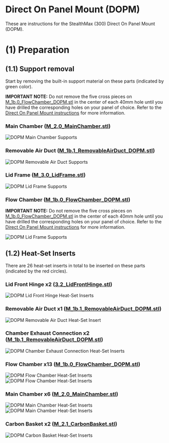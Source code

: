 # Direct On Panel Mount (DOPM)

These are instructions for the StealthMax (300) Direct On Panel Mount (DOPM).

# (1) Preparation

## (1.1) Support removal

Start by removing the built-in support material on these parts (indicated by green color). 

**IMPORTANT NOTE:** Do not remove the five cross pieces on [M_1b.0_FlowChamber_DOPM.stl](/STLs/1_FlowChamber/1b_DirectOnPanelMount/StealthMax/M_1b.0_FlowChamber_DOPM.stl) in the center of each 40mm hole until you have drilled the corresponding holes on your panel of choice. Refer to the [Direct On Panel Mount instructions](/assets/_unsorted/Direct-On-Panel_Mount/README.md) for more information.

### Main Chamber ([M_2.0_MainChamber.stl](/STLs/2_MainChamber/StealthMax/M_2.0_MainChamber.stl))
![DOPM Main Chamber Supports](/assets/docs/dopm_prep_supp_mainchamber_300.png)

### Removable Air Duct ([M_1b.1_RemovableAirDuct_DOPM.stl](/STLs/1_FlowChamber/1b_DirectOnPanelMount/StealthMax/M_1b.1_RemovableAirDuct_DOPM.stl))
![DOPM Removable Air Duct Supports](/assets/docs/dopm_prep_supp_removableairduct_300.png)

### Lid Frame ([M_3.0_LidFrame.stl](/STLs/3_Lid/StealthMax/M_3.0_LidFrame.stl))
![DOPM Lid Frame Supports](/assets/docs/dopm_prep_supp_lidframe_300.png)

### Flow Chamber ([M_1b.0_FlowChamber_DOPM.stl](/STLs/1_FlowChamber/1b_DirectOnPanelMount/StealthMax/M_1b.0_FlowChamber_DOPM.stl))

**IMPORTANT NOTE:** Do not remove the five cross pieces on [M_1b.0_FlowChamber_DOPM.stl](/STLs/1_FlowChamber/1b_DirectOnPanelMount/StealthMax/M_1b.0_FlowChamber_DOPM.stl) in the center of each 40mm hole until you have drilled the corresponding holes on your panel of choice. Refer to the [Direct On Panel Mount instructions](/assets/_unsorted/Direct-On-Panel_Mount/README.md) for more information.

![DOPM Lid Frame Supports](/assets/docs/dopm_prep_supp_flowchamber_300.png)

## (1.2) Heat-Set Inserts

There are 26 heat-set inserts in total to be inserted on these parts (indicated by the red circles).

### Lid Front Hinge x2 ([3.2_LidFrontHinge.stl](/STLs/3_Lid/3.2_LidFrontHinge.stl))
![DOPM Lid Front Hinge Heat-Set Inserts](/assets/docs/dopm_prep_insert_lidfronthinge_300.png)

### Removable Air Duct x1 ([M_1b.1_RemovableAirDuct_DOPM.stl](/STLs/1_FlowChamber/1b_DirectOnPanelMount/StealthMax/M_1b.1_RemovableAirDuct_DOPM.stl))
![DOPM Removable Air Duct Heat-Set Insert](/assets/docs/dopm_prep_insert_removableairduct_300.png)

### Chamber Exhaust Connection x2 ([M_1b.1_RemovableAirDuct_DOPM.stl](/STLs/1_FlowChamber/1b_DirectOnPanelMount/StealthMax/M_1b.1_RemovableAirDuct_DOPM.stl))
![DOPM Chamber Exhaust Connection Heat-Set Inserts](/assets/docs/dopm_prep_insert_chamberexhaustconnection_300.png)

### Flow Chamber x13 ([M_1b.0_FlowChamber_DOPM.stl](/STLs/1_FlowChamber/1b_DirectOnPanelMount/StealthMax/M_1b.0_FlowChamber_DOPM.stl))
![DOPM Flow Chamber Heat-Set Inserts](/assets/docs/dopm_prep_insert_flowchamber1_300.png)
![DOPM Flow Chamber Heat-Set Inserts](/assets/docs/dopm_prep_insert_flowchamber2_300.png)

### Main Chamber x6 ([M_2.0_MainChamber.stl](/STLs/2_MainChamber/StealthMax/M_2.0_MainChamber.stl))
![DOPM Main Chamber Heat-Set Inserts](/assets/docs/dopm_prep_insert_mainchamber1_300.png)
![DOPM Main Chamber Heat-Set Inserts](/assets/docs/dopm_prep_insert_mainchamber2_300.png)

### Carbon Basket x2 ([M_2.1_CarbonBasket.stl](/STLs/2_MainChamber/StealthMax/M_2.1_CarbonBasket.stl))
![DOPM Carbon Basket Heat-Set Inserts](/assets/docs/dopm_prep_insert_carbonbasket_300.png)